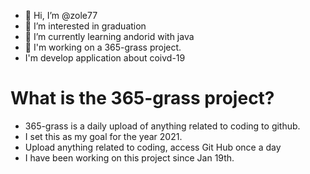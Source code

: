 - 👋 Hi, I’m @zole77
- 👀 I’m interested in graduation
- 🌱 I’m currently learning andorid with java
- 🌈 I'm working on a 365-grass project.
- I'm develop application about coivd-19


# What is the 365-grass project?
- 365-grass is a daily upload of anything related to coding to github. 
- I set this as my goal for the year 2021.
- Upload anything related to coding, access Git Hub once a day
- I have been working on this project since Jan 19th.
<!---
zole77/zole77 is a ✨ special ✨ repository because its `README.md` (this file) appears on your GitHub profile.
You can click the Preview link to take a look at your changes.
--->
